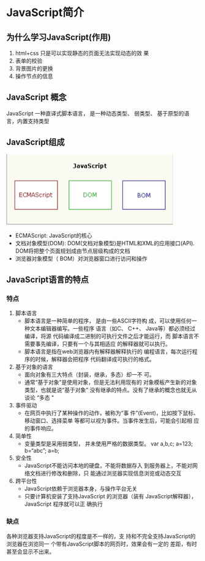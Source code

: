 # JavaScript简介

## 为什么学习JavaScript(作用)

1. html+css 只是可以实现静态的页面无法实现动态的效
   果 
2. 表单的校验
3. 背景图片的更换
4. 操作节点的信息

## JavaScript 概念

JavaScript 一种直译式脚本语言， 是一种动态类型、 弱类型、
基于原型的语言，内置支持类型 

## JavaScript组成

![1566096537520](https://raw.githubusercontent.com/jssda/picbed/master/1566096537520.png)

- ECMAScript: JavaScript的核心
- 文档对象模型(DOM): DOM(文档对象模型)是HTML和XML的应用接口(API). DOM将把整个页面规划成由节点层级构成的文档
- 浏览器对象模型（ BOM）对浏览器窗口进行访问和操作 

## JavaScript语言的特点

### 特点

1. 脚本语言
   - 脚本语言是一种简单的程序， 是由一些ASCII字符构
     成，可以使用任何一种文本编辑器编写。一些程序
     语言（如C、 C++、 Java等）都必须经过编译，将源
     代码编译成二进制的可执行文件之后才能运行，而
     脚本语言不需要事先编译，只要有一个与其相适应
     的解释器就可以执行。 
   - 脚本语言是指在web浏览器内有解释器解释执行的
     编程语言，每次运行程序的时候，解释器会把程序
     代码翻译成可执行的格式。 
2. 基于对象的语言
   - 面向对象有三大特点（封装，继承，多态）却一不
     可。 
   - 通常“基于对象”是使用对象，但是无法利用现有的
     对象模板产生新的对象类型，也就是说“基于对象”
     没有继承的特点。没有了继承的概念也就无从谈论
     “多态 "
3. 事件驱动
   - 在网页中执行了某种操作的动作，被称为“事
     件”(Event)，比如按下鼠标、移动窗口、选择菜单
     等都可以视为事件。当事件发生后，可能会引起相
     应的事件响应。 
4. 简单性
   - 变量类型是采用弱类型， 并未使用严格的数据类型。
     var a,b,c; a=123; b=“abc”; a=b; 
5. 安全性
   - JavaScript不能访问本地的硬盘，不能将数据存入
     到服务器上，不能对网络文档进行修改和删除，只
     能通过浏览器实现信息浏览或动态交互 
6. 跨平台性
   - JavaScript依赖于浏览器本身，与操作平台无关 
   - 只要计算机安装了支持JavaScript 的浏览器（装有
     JavaScript解释器）， JavaScript 程序就可以正
     确执行 

### 缺点

各种浏览器支持JavaScript的程度是不一样的，支
持和不完全支持JavaScript的 浏览器在浏览同一
个带有JavaScript脚本的网页时，效果会有一定的
差距，有时甚至会显示不出来。 